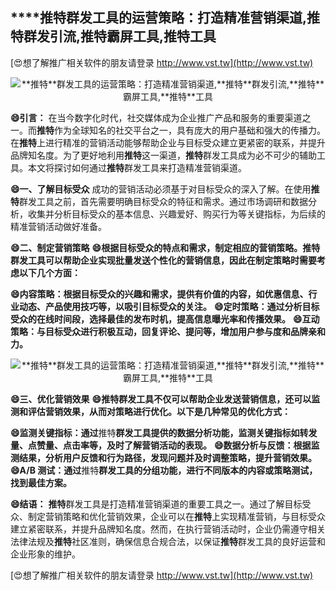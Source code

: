 ## ****推特**群发工具的运营策略：打造精准营销渠道,**推特**群发引流,**推特**霸屏工具,**推特**工具**

[😍想了解推广相关软件的朋友请登录 http://www.vst.tw](http://www.vst.tw)

 <center><img src="https://vst.tw/MP4/tuiguang/png/1.png" alt="**推特**群发工具的运营策略：打造精准营销渠道,**推特**群发引流,**推特**霸屏工具,**推特**工具"></center>

**😄引言：**
在当今数字化时代，社交媒体成为企业推广产品和服务的重要渠道之一。而**推特**作为全球知名的社交平台之一，具有庞大的用户基础和强大的传播力。在**推特**上进行精准的营销活动能够帮助企业与目标受众建立更紧密的联系，并提升品牌知名度。为了更好地利用**推特**这一渠道，**推特**群发工具成为必不可少的辅助工具。本文将探讨如何通过**推特**群发工具来打造精准营销渠道。

**😄一、了解目标受众**
成功的营销活动必须基于对目标受众的深入了解。在使用**推特**群发工具之前，首先需要明确目标受众的特征和需求。通过市场调研和数据分析，收集并分析目标受众的基本信息、兴趣爱好、购买行为等关键指标，为后续的精准营销活动做好准备。

**😄二、制定营销策略**
**😄根据目标受众的特点和需求，制定相应的营销策略。**推特**群发工具可以帮助企业实现批量发送个性化的营销信息，因此在制定策略时需要考虑以下几个方面：**

**😄内容策略：根据目标受众的兴趣和需求，提供有价值的内容，如优惠信息、行业动态、产品使用技巧等，以吸引目标受众的关注。**
**😄定时策略：通过分析目标受众的在线时间段，选择最佳的发布时机，提高信息曝光率和传播效果。**
**😄互动策略：与目标受众进行积极互动，回复评论、提问等，增加用户参与度和品牌亲和力。**

 <center><img src="https://vst.tw/MP4/tuiguang/png/0.png" alt="**推特**群发工具的运营策略：打造精准营销渠道,**推特**群发引流,**推特**霸屏工具,**推特**工具"></center>

**😄三、优化营销效果**
**😄**推特**群发工具不仅可以帮助企业发送营销信息，还可以监测和评估营销效果，从而对策略进行优化。以下是几种常见的优化方式：**

**😄监测关键指标：通过**推特**群发工具提供的数据分析功能，监测关键指标如转发量、点赞量、点击率等，及时了解营销活动的表现。**
**😄数据分析与反馈：根据监测结果，分析用户反馈和行为路径，发现问题并及时调整策略，提升营销效果。**
**😄A/B 测试：通过**推特**群发工具的分组功能，进行不同版本的内容或策略测试，找到最佳方案。**

**😄结语：**
**推特**群发工具是打造精准营销渠道的重要工具之一。通过了解目标受众、制定营销策略和优化营销效果，企业可以在**推特**上实现精准营销，与目标受众建立紧密联系，并提升品牌知名度。然而，在执行营销活动时，企业仍需遵守相关法律法规及**推特**社区准则，确保信息合规合法，以保证**推特**群发工具的良好运营和企业形象的维护。

[😍想了解推广相关软件的朋友请登录 http://www.vst.tw](http://www.vst.tw)



